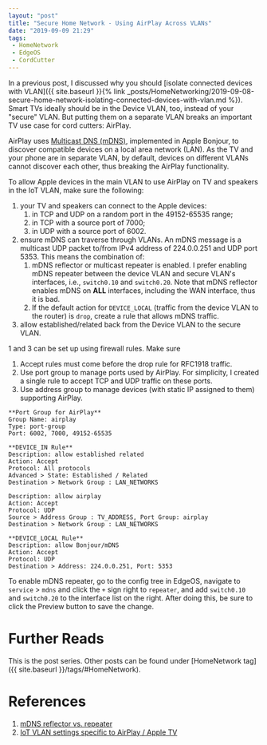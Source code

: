 ```yaml
---
layout: "post"
title: "Secure Home Network - Using AirPlay Across VLANs"
date: "2019-09-09 21:29"
tags:
 - HomeNetwork
 - EdgeOS
 - CordCutter
---
```


In a previous post, I discussed why you should [isolate connected devices with VLAN]({{ site.baseurl }}{% link _posts/HomeNetworking/2019-09-08-secure-home-network-isolating-connected-devices-with-vlan.md %}). Smart TVs ideally should be in the Device VLAN, too, instead of your "secure" VLAN. But putting them on a separate VLAN breaks an important TV use case for cord cutters: AirPlay.

AirPlay uses [Multicast DNS (mDNS)](https://en.wikipedia.org/wiki/Multicast_DNS), implemented in Apple Bonjour, to discover compatible devices on a local area network (LAN). As the TV and your phone are in separate VLAN, by default, devices on different VLANs cannot discover each other, thus breaking the AirPlay functionality.

To allow Apple devices in the main VLAN to use AirPlay on TV and speakers in the IoT VLAN, make sure the following:
1. your TV and speakers can connect to the Apple devices:
   1. in TCP and UDP on a random port in the 49152-65535 range;
   2. in TCP with a source port of 7000;
   3. in UDP with a source port of 6002.
2. ensure mDNS can traverse through VLANs. An mDNS message is a multicast UDP packet to/from IPv4 address of 224.0.0.251 and UDP port 5353. This means the combination of:
   1. mDNS reflector or multicast repeater is enabled. I prefer enabling mDNS repeater between the device VLAN and secure VLAN's interfaces, i.e., `switch0.10` and `switch0.20`. Note that mDNS reflector enables mDNS on **ALL** interfaces, including the WAN interface, thus it is bad.
   2. If the default action for `DEVICE_LOCAL` (traffic from the device VLAN to the router) is `drop`, create a rule that allows mDNS traffic.
3. allow established/related back from the Device VLAN to the secure VLAN.

1 and 3 can be set up using firewall rules. Make sure
1. Accept rules must come before the drop rule for RFC1918 traffic.
2. Use port group to manage ports used by AirPlay. For simplicity, I created a single rule to accept TCP and UDP traffic on these ports.
3. Use address group to manage devices (with static IP assigned to them) supporting AirPlay.

```
**Port Group for AirPlay**
Group Name: airplay
Type: port-group
Port: 6002, 7000, 49152-65535

**DEVICE_IN Rule**
Description: allow established related
Action: Accept
Protocol: All protocols
Advanced > State: Established / Related
Destination > Network Group : LAN_NETWORKS

Description: allow airplay
Action: Accept
Protocol: UDP
Source > Address Group : TV_ADDRESS, Port Group: airplay
Destination > Network Group : LAN_NETWORKS

**DEVICE_LOCAL Rule**
Description: allow Bonjour/mDNS
Action: Accept
Protocol: UDP
Destination > Address: 224.0.0.251, Port: 5353
```

To enable mDNS repeater, go to the config tree in EdgeOS, navigate to `service` > `mdns` and click the `+` sign right to `repeater`, and add `switch0.10` and `switch0.20` to the interface list on the right. After doing this, be sure to click the Preview button to save the change.

# Further Reads
This is the post series. Other posts can be found under [HomeNetwork tag]({{ site.baseurl }}/tags/#HomeNetwork).

# References
1. [mDNS reflector vs. repeater](https://www.reddit.com/r/Ubiquiti/comments/jerhab/mdns_reflector_vs_repeater/)
2. [IoT VLAN settings specific to AirPlay / Apple TV](https://www.reddit.com/r/Ubiquiti/comments/gu2yox/iot_vlan_settings_specific_to_airplay_apple_tv/)
